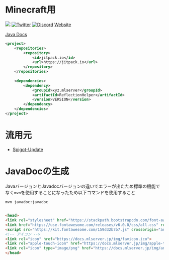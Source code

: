 # Minecraft用

[![](https://jitpack.io/v/xyz.mlserver/ReflectionHelper.svg)](https://jitpack.io/#xyz.mlserver/ReflectionHelper)
[![Twitter](https://badgen.net/twitter/follow/monster_2408?icon=twitter)](https://twitter.com/monster_2408)
[![Discord](https://discord.com/api/guilds/556844677115150366/widget.png)](https://discord.mlserver.xyz)
[Website](https://monster2408.com)

[Java Docs](https://docs.mlserver.jp/ReflectionHelper/)

```xml
<project>
    <repositories>
        <repository>
            <id>jitpack.io</id>
            <url>https://jitpack.io</url>
        </repository>
    </repositories>
    
    <dependencies>
        <dependency>
            <groupId>xyz.mlserver</groupId>
            <artifactId>ReflectionHelper</artifactId>
            <version>VERSION</version>
        </dependency>
    </dependencies>
</project>
```

# 流用元
- [Spigot-Update](https://github.com/InventivetalentDev/Spiget-Update/tree/abbbb4d4b979dfb86ad040025c7f89fd9602dca6)

# JavaDocの生成
JavaバージョンとJavadocバージョンの違いでエラーが出たため標準の機能でなく`mvn`を使用することになったため以下コマンドを使用すること
```shell
mvn javadoc:javadoc
```

## 
```html
<head>
<link rel="stylesheet" href="https://stackpath.bootstrapcdn.com/font-awesome/4.7.0/css/font-awesome.min.css">
<link href="https://use.fontawesome.com/releases/v6.0.0/css/all.css" rel="stylesheet">
<script src="https://kit.fontawesome.com/159d32b7b7.js" crossorigin="anonymous"></script>
<!-- アイコン -->
<link rel="icon" href="https://docs.mlserver.jp/img/favicon.ico">
<link rel="apple-touch-icon" href="https://docs.mlserver.jp/img/apple-touch-icon.png" sizes="180x180">
<link rel="icon" type="image/png" href="https://docs.mlserver.jp/img/android-touch-icon.png" sizes="192x192">
</head>
```